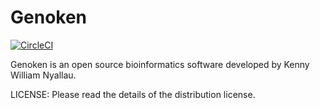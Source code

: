 # Genoken

<a href='https://circleci.com/gh/k3nnywilliam/genoken'>
	<img alt='CircleCI' src='https://circleci.com/gh/k3nnywilliam/genoken.svg?style=svg&circle-token=ca1924bbac7d2c01e1e70d478ff54675a421b541' style="max-height:20px;width:auto">
</a>

<br>

Genoken is an open source bioinformatics software developed by Kenny William Nyallau.

LICENSE:
Please read the details of the distribution license.